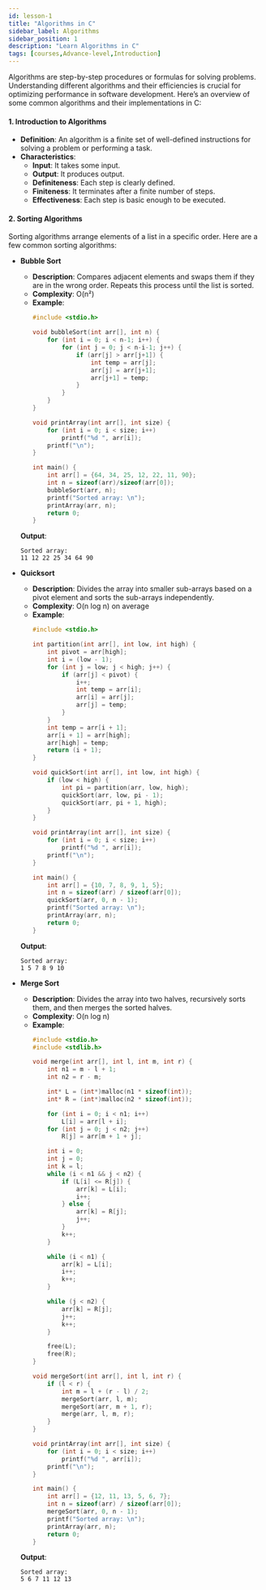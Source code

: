 ```yaml
---
id: lesson-1
title: "Algorithms in C"
sidebar_label: Algorithms
sidebar_position: 1
description: "Learn Algorithms in C"
tags: [courses,Advance-level,Introduction]
---  
```

 
Algorithms are step-by-step procedures or formulas for solving problems. Understanding different algorithms and their efficiencies is crucial for optimizing performance in software development. Here’s an overview of some common algorithms and their implementations in C:

#### 1. Introduction to Algorithms

- **Definition**: An algorithm is a finite set of well-defined instructions for solving a problem or performing a task.
- **Characteristics**: 
  - **Input**: It takes some input.
  - **Output**: It produces output.
  - **Definiteness**: Each step is clearly defined.
  - **Finiteness**: It terminates after a finite number of steps.
  - **Effectiveness**: Each step is basic enough to be executed.

#### 2. Sorting Algorithms

Sorting algorithms arrange elements of a list in a specific order. Here are a few common sorting algorithms:

- **Bubble Sort**
  - **Description**: Compares adjacent elements and swaps them if they are in the wrong order. Repeats this process until the list is sorted.
  - **Complexity**: O(n²)
  - **Example**:
    ```c
    #include <stdio.h>

    void bubbleSort(int arr[], int n) {
        for (int i = 0; i < n-1; i++) {
            for (int j = 0; j < n-i-1; j++) {
                if (arr[j] > arr[j+1]) {
                    int temp = arr[j];
                    arr[j] = arr[j+1];
                    arr[j+1] = temp;
                }
            }
        }
    }

    void printArray(int arr[], int size) {
        for (int i = 0; i < size; i++)
            printf("%d ", arr[i]);
        printf("\n");
    }

    int main() {
        int arr[] = {64, 34, 25, 12, 22, 11, 90};
        int n = sizeof(arr)/sizeof(arr[0]);
        bubbleSort(arr, n);
        printf("Sorted array: \n");
        printArray(arr, n);
        return 0;
    }
    ```

  **Output**:
  ```
  Sorted array: 
  11 12 22 25 34 64 90
  ```

- **Quicksort**
  - **Description**: Divides the array into smaller sub-arrays based on a pivot element and sorts the sub-arrays independently.
  - **Complexity**: O(n log n) on average
  - **Example**:
    ```c
    #include <stdio.h>

    int partition(int arr[], int low, int high) {
        int pivot = arr[high];
        int i = (low - 1);
        for (int j = low; j < high; j++) {
            if (arr[j] < pivot) {
                i++;
                int temp = arr[i];
                arr[i] = arr[j];
                arr[j] = temp;
            }
        }
        int temp = arr[i + 1];
        arr[i + 1] = arr[high];
        arr[high] = temp;
        return (i + 1);
    }

    void quickSort(int arr[], int low, int high) {
        if (low < high) {
            int pi = partition(arr, low, high);
            quickSort(arr, low, pi - 1);
            quickSort(arr, pi + 1, high);
        }
    }

    void printArray(int arr[], int size) {
        for (int i = 0; i < size; i++)
            printf("%d ", arr[i]);
        printf("\n");
    }

    int main() {
        int arr[] = {10, 7, 8, 9, 1, 5};
        int n = sizeof(arr) / sizeof(arr[0]);
        quickSort(arr, 0, n - 1);
        printf("Sorted array: \n");
        printArray(arr, n);
        return 0;
    }
    ```

  **Output**:
  ```
  Sorted array: 
  1 5 7 8 9 10
  ```

- **Merge Sort**
  - **Description**: Divides the array into two halves, recursively sorts them, and then merges the sorted halves.
  - **Complexity**: O(n log n)
  - **Example**:
    ```c
    #include <stdio.h>
    #include <stdlib.h>

    void merge(int arr[], int l, int m, int r) {
        int n1 = m - l + 1;
        int n2 = r - m;

        int* L = (int*)malloc(n1 * sizeof(int));
        int* R = (int*)malloc(n2 * sizeof(int));

        for (int i = 0; i < n1; i++)
            L[i] = arr[l + i];
        for (int j = 0; j < n2; j++)
            R[j] = arr[m + 1 + j];

        int i = 0;
        int j = 0;
        int k = l;
        while (i < n1 && j < n2) {
            if (L[i] <= R[j]) {
                arr[k] = L[i];
                i++;
            } else {
                arr[k] = R[j];
                j++;
            }
            k++;
        }

        while (i < n1) {
            arr[k] = L[i];
            i++;
            k++;
        }

        while (j < n2) {
            arr[k] = R[j];
            j++;
            k++;
        }

        free(L);
        free(R);
    }

    void mergeSort(int arr[], int l, int r) {
        if (l < r) {
            int m = l + (r - l) / 2;
            mergeSort(arr, l, m);
            mergeSort(arr, m + 1, r);
            merge(arr, l, m, r);
        }
    }

    void printArray(int arr[], int size) {
        for (int i = 0; i < size; i++)
            printf("%d ", arr[i]);
        printf("\n");
    }

    int main() {
        int arr[] = {12, 11, 13, 5, 6, 7};
        int n = sizeof(arr) / sizeof(arr[0]);
        mergeSort(arr, 0, n - 1);
        printf("Sorted array: \n");
        printArray(arr, n);
        return 0;
    }
    ```

  **Output**:
  ```
  Sorted array: 
  5 6 7 11 12 13
  ```
